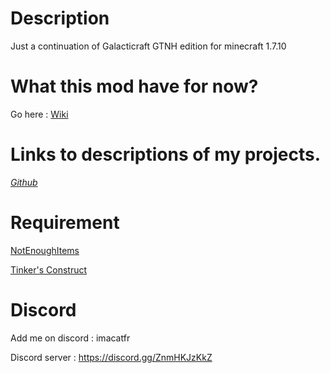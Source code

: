 # Description

Just a continuation of Galacticraft GTNH edition for minecraft 1.7.10

# What this mod have for now?

Go here : [Wiki](https://github.com/quentin452/Galacticraft-Continuation/wiki)

# Links to descriptions of my projects.

[*Github*](https://github.com/quentin452/Galacticraft-Continuation) 

# Requirement

[NotEnoughItems](https://www.curseforge.com/minecraft/mc-mods/notenoughitems-gtnh/files/4856799)

[Tinker's Construct](https://github.com/GTNewHorizons/TinkersConstruct/releases/tag/1.10.11-GTNH)

# Discord

Add me on discord : imacatfr

Discord server : https://discord.gg/ZnmHKJzKkZ

